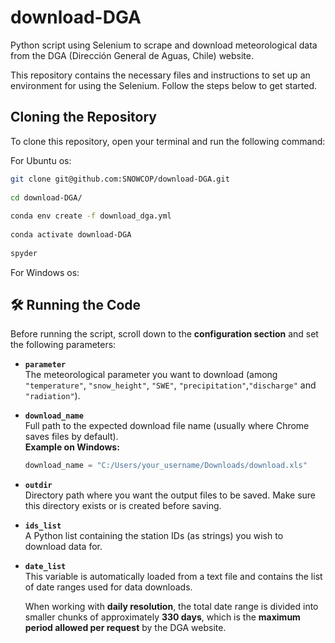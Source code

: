 # download-DGA
Python script using Selenium to scrape and download meteorological data from the DGA (Dirección General de Aguas, Chile) website.

 
This repository contains the necessary files and instructions to set up an environment for using the Selenium. Follow the steps below to get started.

## Cloning the Repository
 
To clone this repository, open your terminal and run the following command:

For Ubuntu os:
```bash
git clone git@github.com:SNOWCOP/download-DGA.git
 
cd download-DGA/
 
conda env create -f download_dga.yml
 
conda activate download-DGA
 
spyder
```

For Windows os:



## 🛠 Running the Code
Before running the script, scroll down to the **configuration section** and set the following parameters:

- **`parameter`**  
  The meteorological parameter you want to download (among `"temperature"`, `"snow_height"`, `"SWE"`, `"precipitation"`,`"discharge"` and `"radiation"`).  

- **`download_name`**  
  Full path to the expected download file name (usually where Chrome saves files by default).  
  **Example on Windows:**

  ```python
  download_name = "C:/Users/your_username/Downloads/download.xls"
  ```

- **`outdir`**  
  Directory path where you want the output files to be saved.
Make sure this directory exists or is created before saving.

- **`ids_list`**  
 A Python list containing the station IDs (as strings) you wish to download data for.

- **`date_list`**  
  This variable is automatically loaded from a text file and contains the list of date ranges used for data downloads.

  When working with **daily resolution**, the total date range is divided into smaller chunks of approximately **330 days**, which is the **maximum period allowed per request** by the DGA website.




